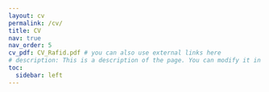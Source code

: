```yaml
---
layout: cv
permalink: /cv/
title: CV
nav: true
nav_order: 5
cv_pdf: CV_Rafid.pdf # you can also use external links here
# description: This is a description of the page. You can modify it in '_pages/cv.md'. You can also change or remove the top pdf download button.
toc:
  sidebar: left
---
```

